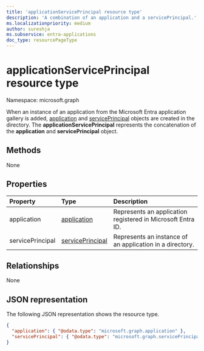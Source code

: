 ```yaml
---
title: 'applicationServicePrincipal resource type'
description: 'A combination of an application and a servicePrincipal.'
ms.localizationpriority: medium
author: sureshja
ms.subservice: entra-applications
doc_type: resourcePageType
---
```


# applicationServicePrincipal resource type

Namespace: microsoft.graph

When an instance of an application from the Microsoft Entra application gallery is added, [application](../resources/application.md) and [servicePrincipal](../resources/serviceprincipal.md) objects are created in the directory. The **applicationServicePrincipal** represents the concatenation of the **application** and **servicePrincipal** object.

## Methods

None

## Properties

| Property         | Type                                                 | Description                                                     |
| :--------------- | :--------------------------------------------------- | :-------------------------------------------------------------- |
| application      | [application](../resources/application.md)           | Represents an application registered in Microsoft Entra ID. |
| servicePrincipal | [servicePrincipal](../resources/serviceprincipal.md) | Represents an instance of an application in a directory.        |

## Relationships

None

## JSON representation

The following JSON representation shows the resource type.

<!-- {
  "blockType": "resource",
  "optionalProperties": [

  ],
  "@odata.type": "microsoft.graph.applicationServicePrincipal",
  "keyProperty": "id"
}-->

```json
{
  "application": { "@odata.type": "microsoft.graph.application" },
  "servicePrincipal": { "@odata.type": "microsoft.graph.servicePrincipal" }
}
```

<!-- uuid: 16cd6b66-4b1a-43a1-adaf-3a886856ed98
2019-02-04 14:57:30 UTC -->
<!-- {
  "type": "#page.annotation",
  "description": "applicationServicePrincipal resource",
  "keywords": "",
  "section": "documentation",
  "tocPath": ""
}-->
